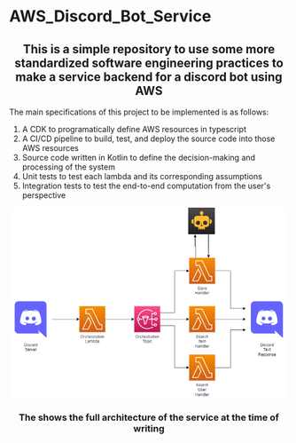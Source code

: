 # AWS_Discord_Bot_Service

<center> <h2>This is a simple repository to use some more standardized software engineering practices to make a service backend for a discord bot using AWS</h3> </center>

The main specifications of this project to be implemented is as follows:
  1) A CDK to programatically define AWS resources in typescript
  2) A CI/CD pipeline to build, test, and deploy the source code into those AWS resources
  3) Source code written in Kotlin to define the decision-making and processing of the system
  4) Unit tests to test each lambda and its corresponding assumptions
  5) Integration tests to test the end-to-end computation from the user's perspective
  
  
  
  

![alt text](https://github.com/tyler303047/AWS_Discord_Bot_Service/blob/main/asset_files/Discord_Bot_Diagram.drawio.png?raw=true)
<center> <h3>The shows the full architecture of the service at the time of writing</h3> </center>

